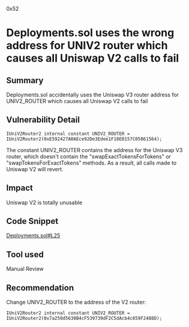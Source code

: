 0x52
# Deployments.sol uses the wrong address for UNIV2 router which causes all Uniswap V2 calls to fail

## Summary

Deployments.sol accidentally uses the Uniswap V3 router address for UNIV2_ROUTER which causes all Uniswap V2 calls to fail

## Vulnerability Detail

    IUniV2Router2 internal constant UNIV2_ROUTER = IUniV2Router2(0xE592427A0AEce92De3Edee1F18E0157C05861564);

The constant UNIV2_ROUTER contains the address for the Uniswap V3 router, which doesn't contain the "swapExactTokensForTokens" or "swapTokensForExactTokens" methods. As a result, all calls made to Uniswap V2 will revert.

## Impact

Uniswap V2 is totally unusable

## Code Snippet

[Deployments.sol#L25](https://github.com/None/blob/None/leveraged-vaults/contracts/global/Deployments.sol#L25)

## Tool used

Manual Review

## Recommendation

Change UNIV2_ROUTER to the address of the V2 router:

    IUniV2Router2 internal constant UNIV2_ROUTER = IUniV2Router2(0x7a250d5630B4cF539739dF2C5dAcb4c659F2488D);